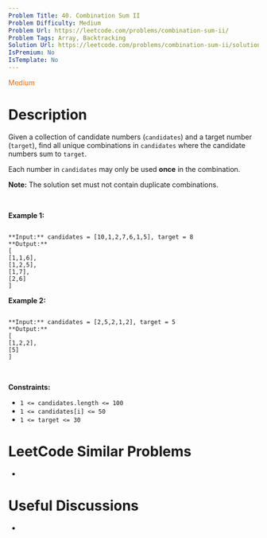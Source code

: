 ```yaml
---
Problem Title: 40. Combination Sum II
Problem Difficulty: Medium
Problem Url: https://leetcode.com/problems/combination-sum-ii/
Problem Tags: Array, Backtracking
Solution Url: https://leetcode.com/problems/combination-sum-ii/solution/
IsPremium: No
IsTemplate: No
---
```


<span style="color: rgb(239, 108, 0);">Medium</span>

# Description

Given a collection of candidate numbers (`candidates`) and a target number (`target`), find all unique combinations in `candidates` where the candidate numbers sum to `target`.


Each number in `candidates` may only be used **once** in the combination.


**Note:** The solution set must not contain duplicate combinations.


 


**Example 1:**



```

**Input:** candidates = [10,1,2,7,6,1,5], target = 8
**Output:** 
[
[1,1,6],
[1,2,5],
[1,7],
[2,6]
]

```

**Example 2:**



```

**Input:** candidates = [2,5,2,1,2], target = 5
**Output:** 
[
[1,2,2],
[5]
]

```

 


**Constraints:**


* `1 <= candidates.length <= 100`
* `1 <= candidates[i] <= 50`
* `1 <= target <= 30`




# LeetCode Similar Problems

- []()

# Useful Discussions

- []()
